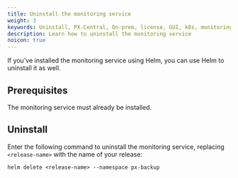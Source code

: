 ```yaml
---
title: Uninstall the monitoring service
weight: 3
keywords: Uninstall, PX-Central, On-prem, license, GUI, k8s, monitoring service
description: Learn how to uninstall the monitoring service
noicon: true
---
```


If you've installed the monitoring service using Helm, you can use Helm to uninstall it as well.

## Prerequisites

The monitoring service must already be installed.

## Uninstall

Enter the following command to uninstall the monitoring service, replacing `<release-name>` with the name of your release:

```text
helm delete <release-name> --namespace px-backup
```